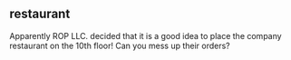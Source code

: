## restaurant

Apparently ROP LLC. decided that it is a good idea to place the company restaurant on the 10th floor! Can you mess up their orders?
